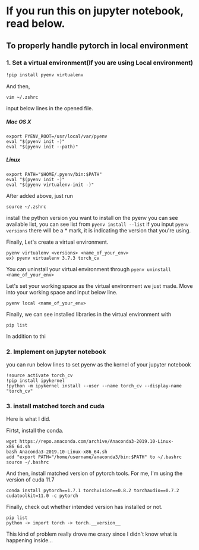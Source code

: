 # If you run this on jupyter notebook, read below.

## To properly handle pytorch in local environment

### 1. Set a virtual environment(If you are using Local environment)

```bash
!pip install pyenv virtualenv
```
And then,
```
vim ~/.zshrc
```
input below lines in the opened file.
##### Mac OS X
```
export PYENV_ROOT=/usr/local/var/pyenv
eval "$(pyenv init -)"
eval "$(pyenv init --path)"

```
##### Linux
```
export PATH="$HOME/.pyenv/bin:$PATH"
eval "$(pyenv init -)"
eval "$(pyenv virtualenv-init -)"
```
After added above, just run
```
source ~/.zshrc
```
install the python version you want to install on the pyenv
you can see available list, you can see list from   ```pyenv install --list```
if you input  ```pyenv versions``` there will be a * mark, it is indicating the version that you're using.

Finally, Let's create a virtual environment.
```
pyenv virtualenv <versions> <name_of_your_env>
ex) pyenv virtualenv 3.7.3 torch_cv
```
You can uninstall your virtual environment through
``` pyenv uninstall <name_of_your_env> ```

Let's set your working space as the virtual environment we just made.
Move into your working space and input below line.

```
pyenv local <name_of_your_env>
```

Finally,
we can see installed libraries in the virtual environment with

```
pip list
```
In addition to thi

### 2. Implement on jupyter notebook

you can run below lines to set pyenv as the kernel of your jupyter notebook
```
!source activate torch_cv
!pip install ipykernel
!python -m ipykernel install --user --name torch_cv --display-name "torch_cv"
```

### 3. install matched torch and cuda

Here is what I did.

Firtst, install the conda.
```
wget https://repo.anaconda.com/archive/Anaconda3-2019.10-Linux-x86_64.sh
bash Anaconda3-2019.10-Linux-x86_64.sh
add "export PATH="/home/username/anaconda3/bin:$PATH" to ~/.bashrc
source ~/.bashrc
```
And then, install matched version of pytorch tools.
For me, I'm using the version of cuda 11.7
```
conda install pytorch==1.7.1 torchvision==0.8.2 torchaudio==0.7.2 cudatoolkit=11.0 -c pytorch

```
Finally, check out whether intended version has installed or not.
```
pip list
python -> import torch -> torch.__version__

```
This kind of problem really drove me crazy since I didn't know what is happening inside...